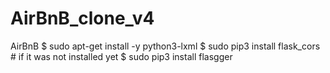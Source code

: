# AirBnB_clone_v4
AirBnB $ sudo apt-get install -y python3-lxml $ sudo pip3 install flask_cors # if it was not installed yet $ sudo pip3 install flasgger
